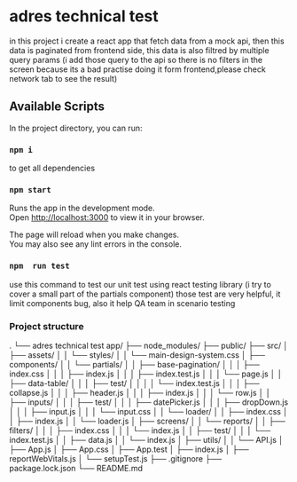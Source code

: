 # adres technical test

in this project i create a react app that fetch data from a mock api, then this data is paginated from frontend side,
this data is also filtred by multiple query params (i add those query to the api so there is no filters in the screen because its a bad practise doing it form frontend,please check network tab to see the result) 



## Available Scripts

In the project directory, you can run:
### `npm i`

to get all dependencies

### `npm start`

Runs the app in the development mode.\
Open [http://localhost:3000](http://localhost:3000) to view it in your browser.

The page will reload when you make changes.\
You may also see any lint errors in the console.

### `npm  run test`
use this command to test our unit test using react testing 
library (i try to cover a small part of the partials component)
those test are very helpful, it limit components bug, also it help QA team in scenario testing


### Project structure

.
└── adres technical test app/
    ├── node_modules/
    ├── public/
    ├── src/
    │   ├── assets/
    │   │   └── styles/
    │   │       └── main-design-system.css
    │   ├── components/
    │   │   └── partials/
    │   │       ├── base-pagination/
    │   │       │   ├── index.css
    │   │       │   ├── index.js
    │   │       │   ├── index.test.js
    │   │       │   └── page.js
    │   │       ├── data-table/
    │   │       │   ├── test/
    │   │       │   │   └── index.test.js
    │   │       │   ├── collapse.js
    │   │       │   ├── header.js
    │   │       │   ├── index.js
    │   │       │   └── row.js
    │   │       ├── inputs/
    │   │       │   ├── test/
    │   │       │   ├── datePicker.js
    │   │       │   ├── dropDown.js
    │   │       │   ├── input.js 
    │   │       │   └── input.css
    │   │       └── loader/
    │   │           ├── index.css
    │   │           ├── index.js
    │   │           └── loader.js
    │   ├── screens/
    │   │   └── reports/
    │   │       ├── filters/
    │   │       │   ├── index.css
    │   │       │   └── index.js
    │   │       ├── test/
    │   │       │   └── index.test.js
    │   │       ├── data.js
    │   │       └── index.js
    │   ├── utils/
    │   │   └── API.js
    │   ├── App.js
    │   ├── App.css
    │   ├── App.test
    │   ├── index.js
    │   ├── reportWebVitals.js
    │   └── setupTest.js
    ├── .gitignore
    ├── package.lock.json
    └── README.md

